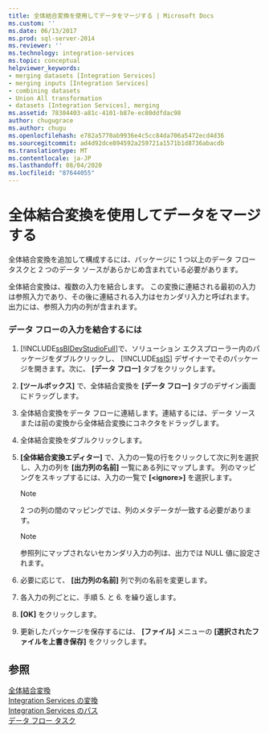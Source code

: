 ```yaml
---
title: 全体結合変換を使用してデータをマージする | Microsoft Docs
ms.custom: ''
ms.date: 06/13/2017
ms.prod: sql-server-2014
ms.reviewer: ''
ms.technology: integration-services
ms.topic: conceptual
helpviewer_keywords:
- merging datasets [Integration Services]
- merging inputs [Integration Services]
- combining datasets
- Union All transformation
- datasets [Integration Services], merging
ms.assetid: 78304403-a81c-4101-b87e-ec80ddfdac98
author: chugugrace
ms.author: chugu
ms.openlocfilehash: e782a5770ab9936e4c5cc84da706a5472ecd4d36
ms.sourcegitcommit: ad4d92dce894592a259721a1571b1d8736abacdb
ms.translationtype: MT
ms.contentlocale: ja-JP
ms.lasthandoff: 08/04/2020
ms.locfileid: "87644055"
---
```

# <a name="merge-data-by-using-the-union-all-transformation"></a>全体結合変換を使用してデータをマージする
  全体結合変換を追加して構成するには、パッケージに 1 つ以上のデータ フロー タスクと 2 つのデータ ソースがあらかじめ含まれている必要があります。  
  
 全体結合変換は、複数の入力を結合します。 この変換に連結される最初の入力は参照入力であり、その後に連結される入力はセカンダリ入力と呼ばれます。 出力には、参照入力内の列が含まれます。  
  
### <a name="to-combine-inputs-in-a-data-flow"></a>データ フローの入力を結合するには  
  
1.  [!INCLUDE[ssBIDevStudioFull](../../../includes/ssbidevstudiofull-md.md)]で、ソリューション エクスプローラー内のパッケージをダブルクリックし、 [!INCLUDE[ssIS](../../../includes/ssis-md.md)] デザイナーでそのパッケージを開きます。次に、 **[データ フロー]** タブをクリックします。  
  
2.  **[ツールボックス]** で、全体結合変換を **[データ フロー]** タブのデザイン画面にドラッグします。  
  
3.  全体結合変換をデータ フローに連結します。連結するには、データ ソースまたは前の変換から全体結合変換にコネクタをドラッグします。  
  
4.  全体結合変換をダブルクリックします。  
  
5.  **[全体結合変換エディター]** で、入力の一覧の行をクリックして次に列を選択し、入力の列を **[出力列の名前]** 一覧にある列にマップします。 列のマッピングをスキップするには、入力の一覧で **[\<ignore>]** を選択します。  
  
    > [!NOTE]  
    >  2 つの列の間のマッピングでは、列のメタデータが一致する必要があります。  
  
    > [!NOTE]  
    >  参照列にマップされないセカンダリ入力の列は、出力では NULL 値に設定されます。  
  
6.  必要に応じて、 **[出力列の名前]** 列で列の名前を変更します。  
  
7.  各入力の列ごとに、手順 5. と 6. を繰り返します。  
  
8.  **[OK]** をクリックします。  
  
9. 更新したパッケージを保存するには、 **[ファイル]** メニューの **[選択されたファイルを上書き保存]** をクリックします。  
  
## <a name="see-also"></a>参照  
 [全体結合変換](union-all-transformation.md)   
 [Integration Services の変換](integration-services-transformations.md)   
 [Integration Services のパス](../integration-services-paths.md)   
 [データ フロー タスク](../../control-flow/data-flow-task.md)  
  
  
